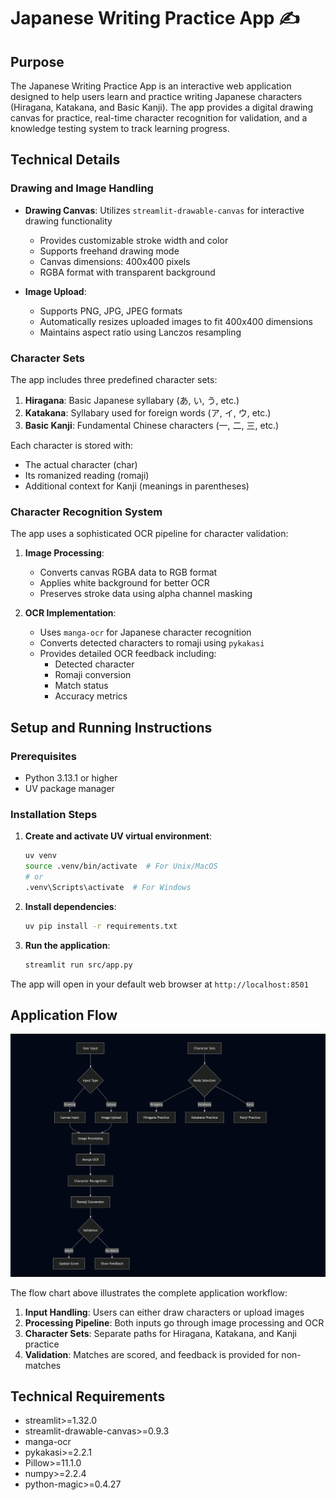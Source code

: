 # Japanese Writing Practice App ✍️

## Purpose
The Japanese Writing Practice App is an interactive web application designed to help users learn and practice writing Japanese characters (Hiragana, Katakana, and Basic Kanji). The app provides a digital drawing canvas for practice, real-time character recognition for validation, and a knowledge testing system to track learning progress.

## Technical Details

### Drawing and Image Handling
- **Drawing Canvas**: Utilizes `streamlit-drawable-canvas` for interactive drawing functionality
  - Provides customizable stroke width and color
  - Supports freehand drawing mode
  - Canvas dimensions: 400x400 pixels
  - RGBA format with transparent background

- **Image Upload**:
  - Supports PNG, JPG, JPEG formats
  - Automatically resizes uploaded images to fit 400x400 dimensions
  - Maintains aspect ratio using Lanczos resampling

### Character Sets
The app includes three predefined character sets:
1. **Hiragana**: Basic Japanese syllabary (あ, い, う, etc.)
2. **Katakana**: Syllabary used for foreign words (ア, イ, ウ, etc.)
3. **Basic Kanji**: Fundamental Chinese characters (一, 二, 三, etc.)

Each character is stored with:
- The actual character (char)
- Its romanized reading (romaji)
- Additional context for Kanji (meanings in parentheses)

### Character Recognition System
The app uses a sophisticated OCR pipeline for character validation:

1. **Image Processing**:
   - Converts canvas RGBA data to RGB format
   - Applies white background for better OCR
   - Preserves stroke data using alpha channel masking

2. **OCR Implementation**:
   - Uses `manga-ocr` for Japanese character recognition
   - Converts detected characters to romaji using `pykakasi`
   - Provides detailed OCR feedback including:
     - Detected character
     - Romaji conversion
     - Match status
     - Accuracy metrics

## Setup and Running Instructions

### Prerequisites
- Python 3.13.1 or higher
- UV package manager

### Installation Steps

1. **Create and activate UV virtual environment**:
   ```bash
   uv venv
   source .venv/bin/activate  # For Unix/MacOS
   # or
   .venv\Scripts\activate  # For Windows
   ```

2. **Install dependencies**:
   ```bash
   uv pip install -r requirements.txt
   ```

3. **Run the application**:
   ```bash
   streamlit run src/app.py
   ```

The app will open in your default web browser at `http://localhost:8501`

## Application Flow

![Application Flow Chart](assets/application_flow.png)

The flow chart above illustrates the complete application workflow:
1. **Input Handling**: Users can either draw characters or upload images
2. **Processing Pipeline**: Both inputs go through image processing and OCR
3. **Character Sets**: Separate paths for Hiragana, Katakana, and Kanji practice
4. **Validation**: Matches are scored, and feedback is provided for non-matches

## Technical Requirements
- streamlit>=1.32.0
- streamlit-drawable-canvas>=0.9.3
- manga-ocr
- pykakasi>=2.2.1
- Pillow>=11.1.0
- numpy>=2.2.4
- python-magic>=0.4.27 